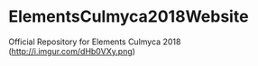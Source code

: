# ElementsCulmyca2018Website
Official Repository for Elements Culmyca 2018
(http://i.imgur.com/dHb0VXy.png)
